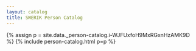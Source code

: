 ```yaml
---
layout: catalog
title: SWERIK Person Catalog
---
```

{% assign p = site.data._person-catalog.i-WJFUxfoH9MxRGxnHzAMK9D %}
{% include person-catalog.html p=p %}

